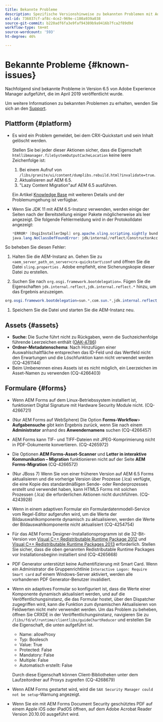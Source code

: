 ```yaml
---
title: Bekannte Probleme
description: Spezifische Versionshinweise zu bekannten Problemen mit Adobe Experience Manager 6.5
exl-id: 736037cf-af8c-4ce2-969e-c100a939a038
source-git-commit: b220adf6fa3e9faf94389b9a9416b7fca2f89d9d
workflow-type: tm+mt
source-wordcount: '593'
ht-degree: 46%

---
```


# Bekannte Probleme {#known-issues}

Nachfolgend sind bekannte Probleme in Version 6.5 von Adobe Experience Manager aufgeführt, die im April 2019 veröffentlicht wurde.

Um weitere Informationen zu bekannten Problemen zu erhalten, wenden Sie sich an den [Support](https://experienceleague.adobe.com/docs/experience-manager-cloud-service.html?lang=de).

## Plattform {#platform}

* Es wird ein Problem gemeldet, bei dem CRX-Quickstart und sein Inhalt gelöscht werden.

   Stellen Sie bei jeder dieser Aktionen sicher, dass die Eigenschaft `htmllibmanager.fileSystemOutputCacheLocation` keine leere Zeichenfolge ist:

   1. Bei einem Aufruf von `/libs/granite/ui/content/dumplibs.rebuild.html?invalidate=true`.
   2. Aktualisieren auf AEM 6.5.
   3. &quot;Lazy Content Migration&quot;auf AEM 6.5 ausführen.

   Ein Artikel [Knowledge Base](https://helpx.adobe.com/experience-manager/kb/avoid-crx-quickstart-deletion-in-aem-6-5.html) mit weiteren Details und der Problemumgehung ist verfügbar.

* Wenn Sie JDK 11 mit AEM 6.5-Instanz verwenden, werden einige der Seiten nach der Bereitstellung einiger Pakete möglicherweise als leer angezeigt. Die folgende Fehlermeldung wird in der Protokolldatei angezeigt:

   ```java
   *ERROR* [OsgiInstallerImpl] org.apache.sling.scripting.sightly bundle org.apache.sling.scripting.sightly:1.1.2.1_4_0 (558)[org.apache.sling.scripting.sightly.impl.engine.extension.use.JavaUseProvider(3345)] : Error during instantiation of the implementation object (java.lang.NoClassDefFoundError: jdk/internal/reflect/ConstructorAccessorImpl)
   java.lang.NoClassDefFoundError: jdk/internal/reflect/ConstructorAccessorImpl
   ```

So beheben Sie diesen Fehler:

1. Halten Sie die AEM-Instanz an. Gehen Sie zu `<aem_server_path_on_server>crx-quickstart\conf` und öffnen Sie die Datei `sling.properties` . Adobe empfiehlt, eine Sicherungskopie dieser Datei zu erstellen.

1. Suchen Sie nach `org.osgi.framework.bootdelegation=`. Fügen Sie die Eigenschaften `jdk.internal.reflect,jdk.internal.reflect.*` hinzu, um das Ergebnis anzuzeigen.

```java
org.osgi.framework.bootdelegation=sun.*,com.sun.*,jdk.internal.reflect,jdk.internal.reflect.*
```

1. Speichern Sie die Datei und starten Sie die AEM-Instanz neu.

## Assets {#assets}

* **Suche:** Die Suche führt nicht zu Rückgaben, wenn die Suchzeichenfolge führende Leerzeichen enthält ([OAK-4786](https://issues.apache.org/jira/browse/OAK-4786))
* **Ordner-Metadatenschema**: Nach Hinzufügen einer Auswahlschaltfläche entsprechen das ID-Feld und das Wertfeld nicht den Erwartungen und die Löschfunktion kann nicht verwendet werden (CQ-4261144)
* Beim Umbenennen eines Assets ist es nicht möglich, ein Leerzeichen im Asset-Namen zu verwenden (CQ-4266403)

## Formulare {#forms}

* Wenn AEM Forms auf dem Linux-Betriebssystem installiert ist, funktioniert Digital Signature mit Hardware Security Module nicht. (CQ-4266721)
* (Nur AEM Forms auf WebSphere) Die Option **Forms-Workflow**> **Aufgabensuche** gibt kein Ergebnis zurück, wenn Sie nach einem **Administrator** anhand des **Anwendernamens** suchen (CQ-4266457)

* AEM Forms kann TIF- und TIFF-Dateien mit JPEG-Komprimierung nicht in PDF-Dokumente konvertieren. (CQ-4265972)
* Die Optionen **AEM Forms-Asset-Scanner** und **Letter in interaktive Kommunikation – Migration** funktionieren nicht auf der Seite **AEM Forms-Migration** (CQ-4266572)

* (Nur JBoss 7) Wenn Sie von einer früheren Version auf AEM 6.5 Forms aktualisieren und die vorherige Version über Prozesse (.lca) verfügte, die eine Kopie des standardmäßigen Sende- oder Renderprozesses erstellt und verwendet haben, kann HTML5 Forms mit solchen Prozessen (.lca) die erforderlichen Aktionen nicht durchführen. (CQ-4243928)
* Wenn in einem adaptiven Formular ein Formulardatenmodell-Service vom Regel-Editor aufgerufen wird, um die Werte der Bildauswahlkomponente dynamisch zu aktualisieren, werden die Werte der Bildauswahlkomponente nicht aktualisiert (CQ-4254754)
* Für das AEM Forms Designer-Installationsprogramm ist die 32-Bit-Version von [Visual C++ Redistributable Runtime Package 2012](https://support.microsoft.com/de-de/help/2977003/the-latest-supported-visual-c-downloads) und [Visual C++ Redistributable Runtime Packages 2013](https://support.microsoft.com/de-de/help/3179560/update-for-visual-c-2013-and-visual-c-redistributable-package) erforderlich. Stellen Sie sicher, dass die oben genannten Redistributable Runtime Packages vor Installationsbeginn installiert sind (CQ-4265668)

* PDF Generator unterstützt keine Authentifizierung mit Smart Card.  Wenn ein Administrator die Gruppenrichtlinie `Interactive Logon: Require Smart card` auf einem Windows-Server aktiviert, werden alle vorhandenen PDF Generator-Benutzer invalidiert.

* Wenn ein adaptives Formular so konfiguriert ist, dass die Werte einer Komponente dynamisch aktualisiert werden, und auf die Veröffentlichungsinstanz, die das Formular hostet, über den Dispatcher zugegriffen wird, kann die Funktion zum dynamischen Aktualisieren von Feldwerten nicht mehr verwendet werden. Um das Problem zu beheben, öffnen Sie CRXDE in der Veröffentlichungsinstanz, navigieren Sie zu `/libs/fd/af/runtime/clientlibs/guideChartReducer` und erstellen Sie die Eigenschaft, die unten aufgeführt ist.

   * Name: allowProxy
   * Typ: Boolesch
   * Value: True
   * Protected: False
   * Mandatory: False
   * Multiple: False
   * Automatisch erstellt: False

   Durch diese Eigenschaft können Client-Bibliotheken unter dem Laufzeitordner auf Proxys zugreifen (CQ-4268679)

* Wenn AEM Forms gestartet wird, wird die `SAX Security Manager could not be setup`-Warnung angezeigt.
* Wenn Sie ein mit AEM Forms Document Security geschütztes PDF auf einem Apple iOS oder iPadOS öffnen, auf dem Adobe Acrobat Reader Version 20.10.00 ausgeführt wird.

